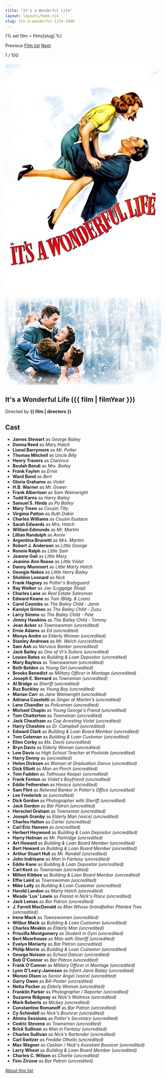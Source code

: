 ```yaml
---
title: "It's a Wonderful Life"
layout: layouts/home.njk
slug: its-a-wonderful-life-1946
---
```


{% set film = films[slug] %}

<nav class="films">
  <span class="prev">Previous</span>
  <a href="../">Film list</a>
  <a class="next" href="../whisky-galore-1949">Next</a>
</nav>

<p>1 / 100</p>

<article class="film">
  <div class="backdrop-and-poster">
    <img class="poster" src="../films/posters/its-a-wonderful-life-1946.jpg" alt="">
    <img class="backdrop" src="../films/backdrops/its-a-wonderful-life-1946.jpg" alt="">
  </div>

  <h1>It's a Wonderful Life ({{ film | filmYear }})</h1>

  <p class="director">
    Directed by <strong>{{ film | directors }}</strong>
  </p>


  <h2>
    Cast
  </h2>
  <ul>
            <li><strong>James Stewart</strong> as <em>George Bailey</em></li>
        <li><strong>Donna Reed</strong> as <em>Mary Hatch</em></li>
        <li><strong>Lionel Barrymore</strong> as <em>Mr. Potter</em></li>
        <li><strong>Thomas Mitchell</strong> as <em>Uncle Billy</em></li>
        <li><strong>Henry Travers</strong> as <em>Clarence</em></li>
        <li><strong>Beulah Bondi</strong> as <em>Mrs. Bailey</em></li>
        <li><strong>Frank Faylen</strong> as <em>Ernie</em></li>
        <li><strong>Ward Bond</strong> as <em>Bert</em></li>
        <li><strong>Gloria Grahame</strong> as <em>Violet</em></li>
        <li><strong>H.B. Warner</strong> as <em>Mr. Gower</em></li>
        <li><strong>Frank Albertson</strong> as <em>Sam Wainwright</em></li>
        <li><strong>Todd Karns</strong> as <em>Harry Bailey</em></li>
        <li><strong>Samuel S. Hinds</strong> as <em>Pa Bailey</em></li>
        <li><strong>Mary Treen</strong> as <em>Cousin Tilly</em></li>
        <li><strong>Virginia Patton</strong> as <em>Ruth Dakin</em></li>
        <li><strong>Charles Williams</strong> as <em>Cousin Eustace</em></li>
        <li><strong>Sarah Edwards</strong> as <em>Mrs. Hatch</em></li>
        <li><strong>William Edmunds</strong> as <em>Mr. Martini</em></li>
        <li><strong>Lillian Randolph</strong> as <em>Annie</em></li>
        <li><strong>Argentina Brunetti</strong> as <em>Mrs. Martini</em></li>
        <li><strong>Robert J. Anderson</strong> as <em>Little George</em></li>
        <li><strong>Ronnie Ralph</strong> as <em>Little Sam</em></li>
        <li><strong>Jeanne Gail</strong> as <em>Little Mary</em></li>
        <li><strong>Jeanine Ann Roose</strong> as <em>Little Violet</em></li>
        <li><strong>Danny Mummert</strong> as <em>Little Marty Hatch</em></li>
        <li><strong>Georgie Nokes</strong> as <em>Little Harry Bailey</em></li>
        <li><strong>Sheldon Leonard</strong> as <em>Nick</em></li>
        <li><strong>Frank Hagney</strong> as <em>Potter's Bodyguard</em></li>
        <li><strong>Ray Walker</strong> as <em>Joe (Luggage Shop)</em></li>
        <li><strong>Charles Lane</strong> as <em>Real Estate Salesman</em></li>
        <li><strong>Edward Keane</strong> as <em>Tom (Bldg. & Loan)</em></li>
        <li><strong>Carol Coombs</strong> as <em>The Bailey Child - Janie</em></li>
        <li><strong>Karolyn Grimes</strong> as <em>The Bailey Child - Zuzu</em></li>
        <li><strong>Larry Simms</strong> as <em>The Bailey Child - Pete</em></li>
        <li><strong>Jimmy Hawkins</strong> as <em>The Bailey Child - Tommy</em></li>
        <li><strong>Jean Acker</strong> as <em>Townswoman (uncredited)</em></li>
        <li><strong>Ernie Adams</strong> as <em>Ed (uncredited)</em></li>
        <li><strong>Monya Andre</strong> as <em>Elderly Woman (uncredited)</em></li>
        <li><strong>Stanley Andrews</strong> as <em>Mr. Welch (uncredited)</em></li>
        <li><strong>Sam Ash</strong> as <em>Nervous Banker (uncredited)</em></li>
        <li><strong>Jack Bailey</strong> as <em>One of Vi's Suitors (uncredited)</em></li>
        <li><strong>Louise Bates</strong> as <em>Building & Loan Depositor (uncredited)</em></li>
        <li><strong>Mary Bayless</strong> as <em>Townswoman (uncredited)</em></li>
        <li><strong>Beth Belden</strong> as <em>Young Girl (uncredited)</em></li>
        <li><strong>Brooks Benedict</strong> as <em>Military Officer in Montage (uncredited)</em></li>
        <li><strong>Joseph E. Bernard</strong> as <em>Townsman (uncredited)</em></li>
        <li><strong>Al Bridge</strong> as <em>Sheriff (uncredited)</em></li>
        <li><strong>Buz Buckley</strong> as <em>Young Boy (uncredited)</em></li>
        <li><strong>Marian Carr</strong> as <em>Jane Wainwright (uncredited)</em></li>
        <li><strong>Adriana Caselotti</strong> as <em>Singer at Martini's (uncredited)</em></li>
        <li><strong>Lane Chandler</strong> as <em>Policeman (uncredited)</em></li>
        <li><strong>Michael Chapin</strong> as <em>Young George's Friend (uncredited)</em></li>
        <li><strong>Tom Chatterton</strong> as <em>Townsman (uncredited)</em></li>
        <li><strong>Jack Cheatham</strong> as <em>Cop Arresting Violet (uncredited)</em></li>
        <li><strong>Harry Cheshire</strong> as <em>Dr. Campbell (uncredited)</em></li>
        <li><strong>Edward Clark</strong> as <em>Building & Loan Board Member (uncredited)</em></li>
        <li><strong>Tom Coleman</strong> as <em>Building & Loan Customer (uncredited)</em></li>
        <li><strong>Ellen Corby</strong> as <em>Ms. Davis (uncredited)</em></li>
        <li><strong>Bryn Davis</strong> as <em>Elderly Woman (uncredited)</em></li>
        <li><strong>Lew Davis</strong> as <em>High School Teacher at Poolside (uncredited)</em></li>
        <li><strong>Harry Denny</strong> as <em>(uncredited)</em></li>
        <li><strong>Helen Dickson</strong> as <em>Woman at Graduation Dance (uncredited)</em></li>
        <li><strong>Dick Elliott</strong> as <em>Man on Porch (uncredited)</em></li>
        <li><strong>Tom Fadden</strong> as <em>Tollhouse Keeper (uncredited)</em></li>
        <li><strong>Frank Fenton</strong> as <em>Violet's Boyfriend (uncredited)</em></li>
        <li><strong>Eddie Fetherston</strong> as <em>Horace (uncredited)</em></li>
        <li><strong>Sam Flint</strong> as <em>Relieved Banker in Potter's Office (uncredited)</em></li>
        <li><strong>Lee Frederick</strong> as <em>(uncredited)</em></li>
        <li><strong>Dick Gordon</strong> as <em>Photographer with Sheriff (uncredited)</em></li>
        <li><strong>Jack Gordon</strong> as <em>Bar Patron (uncredited)</em></li>
        <li><strong>Herschel Graham</strong> as <em>Townsman (uncredited)</em></li>
        <li><strong>Joseph Granby</strong> as <em>Elderly Man (voice) (uncredited)</em></li>
        <li><strong>Charles Halton</strong> as <em>Carter (uncredited)</em></li>
        <li><strong>Carl Eric Hansen</strong> as <em>(uncredited)</em></li>
        <li><strong>Herbert Heywood</strong> as <em>Building & Loan Depositor (uncredited)</em></li>
        <li><strong>Harry Holman</strong> as <em>Mr. Partridge (uncredited)</em></li>
        <li><strong>Art Howard</strong> as <em>Building & Loan Board Member (uncredited)</em></li>
        <li><strong>Bert Howard</strong> as <em>Building & Loan Board Member (uncredited)</em></li>
        <li><strong>Arthur Stuart Hull</strong> as <em>Mr. Randall (uncredited)</em></li>
        <li><strong>John Indrisano</strong> as <em>Man in Fantasy (uncredited)</em></li>
        <li><strong>Eddie Kane</strong> as <em>Building & Loan Depositor (uncredited)</em></li>
        <li><strong>Carl Kent</strong> as <em>Townsman (uncredited)</em></li>
        <li><strong>Milton Kibbee</strong> as <em>Building & Loan Board Member (uncredited)</em></li>
        <li><strong>Effie Laird</strong> as <em>Townswoman (uncredited)</em></li>
        <li><strong>Mike Lally</strong> as <em>Building & Loan Customer (uncredited)</em></li>
        <li><strong>Harold Landon</strong> as <em>Marty Hatch (uncredited)</em></li>
        <li><strong>Meade 'Lux' Lewis</strong> as <em>Pianist in Nick's Place (uncredited)</em></li>
        <li><strong>Jack Lomas</strong> as <em>Bar Patron (uncredited)</em></li>
        <li><strong>J. Farrell MacDonald</strong> as <em>Man Whose Grandfather Planted Tree (uncredited)</em></li>
        <li><strong>Irene Mack</strong> as <em>Townswoman (uncredited)</em></li>
        <li><strong>Wilbur Mack</strong> as <em>Building & Loan Customer (uncredited)</em></li>
        <li><strong>Charles Meakin</strong> as <em>Elderly Man (uncredited)</em></li>
        <li><strong>Priscilla Montgomery</strong> as <em>Student in Gym (uncredited)</em></li>
        <li><strong>Bert Moorhouse</strong> as <em>Man with Sheriff (uncredited)</em></li>
        <li><strong>Evelyn Moriarty</strong> as <em>Bar Patron (uncredited)</em></li>
        <li><strong>Philip Morris</strong> as <em>Building & Loan Customer (uncredited)</em></li>
        <li><strong>George Noisom</strong> as <em>School Dancer (uncredited)</em></li>
        <li><strong>Bob O'Connor</strong> as <em>Bar Patron (uncredited)</em></li>
        <li><strong>Frank O'Connor</strong> as <em>Military Officer in Montage (uncredited)</em></li>
        <li><strong>Lynn O'Leary-Jameson</strong> as <em>Infant Janie Bailey (uncredited)</em></li>
        <li><strong>Moroni Olsen</strong> as <em>Senior Angel (voice) (uncredited)</em></li>
        <li><strong>Garry Owen</strong> as <em>Bill-Poster (uncredited)</em></li>
        <li><strong>Netta Packer</strong> as <em>Elderly Woman (uncredited)</em></li>
        <li><strong>Franklin Parker</strong> as <em>Photographer / Reporter (uncredited)</em></li>
        <li><strong>Suzanne Ridgway</strong> as <em>Nick's Waitress (uncredited)</em></li>
        <li><strong>Mark Roberts</strong> as <em>Mickey (uncredited)</em></li>
        <li><strong>Constantine Romanoff</strong> as <em>Bar Patron (uncredited)</em></li>
        <li><strong>Cy Schindell</strong> as <em>Nick's Bouncer (uncredited)</em></li>
        <li><strong>Almira Sessions</strong> as <em>Potter's Secretary (uncredited)</em></li>
        <li><strong>Cedric Stevens</strong> as <em>Townsman (uncredited)</em></li>
        <li><strong>Brick Sullivan</strong> as <em>Man in Fantasy (uncredited)</em></li>
        <li><strong>Charles Sullivan</strong> as <em>Nick's Bartender (uncredited)</em></li>
        <li><strong>Carl Switzer</strong> as <em>Freddie Othello (uncredited)</em></li>
        <li><strong>Max Wagner</strong> as <em>Cashier / Nick's Assistant Bouncer (uncredited)</em></li>
        <li><strong>Larry Wheat</strong> as <em>Building & Loan Board Member (uncredited)</em></li>
        <li><strong>Charles C. Wilson</strong> as <em>Charlie (uncredited)</em></li>
        <li><strong>Finn Zirzow</strong> as <em>Bar Patron (uncredited)</em></li>
  </ul>
</article>
<footer>
  <a href="../about">About this list</a>
</footer>

